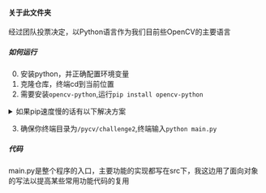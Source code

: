 #### 关于此文件夹

经过团队投票决定，以Python语言作为我们目前些OpenCV的主要语言

##### 如何运行

0. 安装python，并正确配置环境变量
1. 克隆仓库，终端cd到当前位置
2. 需要安装`opencv-python`,运行`pip install opencv-python`

<details>
<summary>如果pip速度慢的话有以下解决方案</summary>

- 如果你有代理软件并使用`Powershell`,输入`$env:HTTP_PROXY="http://127.0.0.1:改成你的端口"`和`$env:HTTPS_PROXY="http://127.0.0.1:改成你的端口"`设置终端代理

- 如果你没有代理软件可以尝试[pip一行命令换源换源](https://www.cnblogs.com/137point5/p/15000954.html)

</details>

3. 确保你终端目录为`/pycv/challenge2`,终端输入`python main.py`

##### 代码

main.py是整个程序的入口，主要功能的实现都写在src下，我这边用了面向对象的写法以提高某些常用功能代码的复用